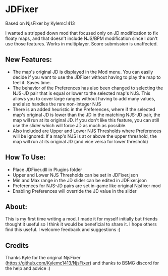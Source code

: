 # JDFixer

Based on NjsFixer by Kylemc1413

I wanted a stripped down mod that focused only on JD modification to fix floaty maps, and that doesn't include NJS/BPM modification since I don't use those features. 
Works in multiplayer.
Score submission is unaffected.

## New Features:
- The map's original JD is displayed in the Mod menu. You can easily decide if you want to use the JDFixer without having to play the map to feel it. Saves time.
- The behavior of the Preferences has also been changed to selecting the NJS-JD pair that is equal or lower to the selected map's NJS. This allows you to cover large ranges without having to add many values, and also handles the rare non-integer NJS
- There is an added heuristic in the Preferences, where if the selected map's original JD is lower than the JD in the matching NJS-JD pair, the map will run at its original JD. If you don't like this feature, you can still use the slider which will force JD as much as possible.
- Also included are Upper and Lower NJS Thresholds where Preferences will be ignored: If a map's NJS is at or above the upper threshold, the map will run at its original JD (and vice versa for lower threshold)

## How To Use:
- Place JDFixer.dll in Plugins folder
- Upper and Lower NJS Thresholds can be set in JDFixer.json
- Min and Max range in the JD slider can be edited in JDFixer.json
- Preferences for NJS-JD pairs are set in-game like original Njsfixer mod
- Enabling Preferences will override the JD value in the slider

## About:
This is my first time writing a mod. I made it for myself initially but friends thought it useful so I think it would be beneficial to share it. I hope others find this useful.
I welcome feedback and suggestions :) 

## Credits
Thanks Kyle for the original NjsFixer (https://github.com/Kylemc1413/NjsFixer) and thanks to BSMG discord for the help and advice :)
